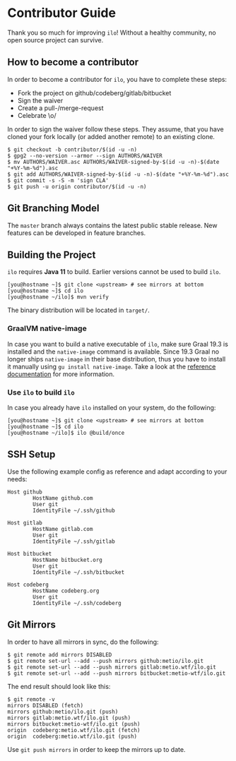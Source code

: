 # Contributor Guide

Thank you so much for improving `ilo`! Without a healthy community, no open source project can survive.

## How to become a contributor

In order to become a contributor for `ilo`, you have to complete these steps:

- Fork the project on github/codeberg/gitlab/bitbucket
- Sign the waiver
- Create a pull-/merge-request
- Celebrate \o/

In order to sign the waiver follow these steps. They assume, that you have cloned your fork locally (or added another remote) to an existing clone.

```shell script
$ git checkout -b contributor/$(id -u -n)
$ gpg2 --no-version --armor --sign AUTHORS/WAIVER
$ mv AUTHORS/WAIVER.asc AUTHORS/WAIVER-signed-by-$(id -u -n)-$(date "+%Y-%m-%d").asc
$ git add AUTHORS/WAIVER-signed-by-$(id -u -n)-$(date "+%Y-%m-%d").asc
$ git commit -s -S -m 'sign CLA'
$ git push -u origin contributor/$(id -u -n)
```

## Git Branching Model

The `master` branch always contains the latest public stable release. New features can be developed in feature branches.

## Building the Project

`ilo` requires **Java 11** to build. Earlier versions cannot be used to build `ilo`.

```shell script
[you@hostname ~]$ git clone <upstream> # see mirrors at bottom
[you@hostname ~]$ cd ilo
[you@hostname ~/ilo]$ mvn verify
```

The binary distribution will be located in `target/`.

### GraalVM native-image

In case you want to build a native executable of `ilo`, make sure Graal 19.3 is installed and the `native-image` command is available.
Since 19.3 Graal no longer ships `native-image` in their base distribution, thus you have to install it manually using `gu install native-image`.
Take a look at the [reference documentation](https://www.graalvm.org/docs/reference-manual/native-image/) for more information.

### Use `ilo` to build `ilo`

In case you already have `ilo` installed on your system, do the following:

```shell script
[you@hostname ~]$ git clone <upstream> # see mirrors at bottom
[you@hostname ~]$ cd ilo
[you@hostname ~/ilo]$ ilo @build/once
```

## SSH Setup

Use the following example config as reference and adapt according to your needs:

```
Host github
        HostName github.com
        User git
        IdentityFile ~/.ssh/github

Host gitlab
        HostName gitlab.com
        User git
        IdentityFile ~/.ssh/gitlab

Host bitbucket
        HostName bitbucket.org
        User git
        IdentityFile ~/.ssh/bitbucket

Host codeberg
        HostName codeberg.org
        User git
        IdentityFile ~/.ssh/codeberg
```

## Git Mirrors

In order to have all mirrors in sync, do the following:

```shell script
$ git remote add mirrors DISABLED
$ git remote set-url --add --push mirrors github:metio/ilo.git
$ git remote set-url --add --push mirrors gitlab:metio.wtf/ilo.git
$ git remote set-url --add --push mirrors bitbucket:metio-wtf/ilo.git
```

The end result should look like this:

```shell script
$ git remote -v
mirrors DISABLED (fetch)
mirrors github:metio/ilo.git (push)
mirrors gitlab:metio.wtf/ilo.git (push)
mirrors bitbucket:metio-wtf/ilo.git (push)
origin  codeberg:metio.wtf/ilo.git (fetch)
origin  codeberg:metio.wtf/ilo.git (push)
```

Use `git push mirrors` in order to keep the mirrors up to date.
